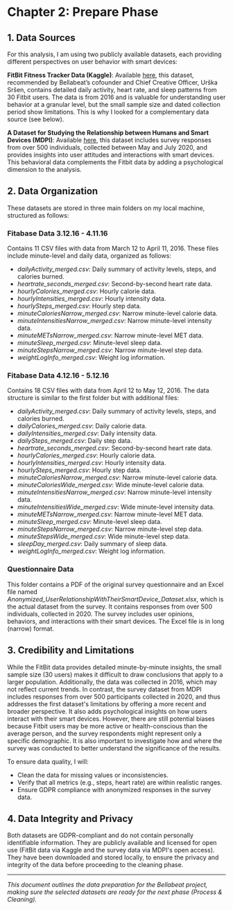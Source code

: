 # Chapter 2: Prepare Phase

## 1. Data Sources

For this analysis, I am using two publicly available datasets, each providing different perspectives on user behavior with smart devices:

**FitBit Fitness Tracker Data (Kaggle)**: Available [here](https://www.kaggle.com/datasets/arashnic/fitbit), this dataset, recommended by Bellabeat’s cofounder and Chief Creative Officer, Urška Sršen, contains detailed daily activity, heart rate, and sleep patterns from 30 Fitbit users. The data is from 2016 and is valuable for understanding user behavior at a granular level, but the small sample size and dated collection period show limitations. This is why I looked for a complementary data source (see below).

**A Dataset for Studying the Relationship between Humans and Smart Devices (MDPI)**: Available [here](https://www.mdpi.com/2306-5729/9/4/56), this dataset includes survey responses from over 500 individuals, collected between May and July 2020, and provides insights into user attitudes and interactions with smart devices. This behavioral data complements the Fitbit data by adding a psychological dimension to the analysis.


## 2. Data Organization

These datasets are stored in three main folders on my local machine, structured as follows:

### Fitabase Data 3.12.16 - 4.11.16

Contains 11 CSV files with data from March 12 to April 11, 2016. These files include minute-level and daily data, organized as follows:

* *dailyActivity_merged.csv*: Daily summary of activity levels, steps, and calories burned.
* *heartrate_seconds_merged.csv*: Second-by-second heart rate data.
* *hourlyCalories_merged.csv*: Hourly calorie data.
* *hourlyIntensities_merged.csv*: Hourly intensity data.
* *hourlySteps_merged.csv*: Hourly step data.
* *minuteCaloriesNarrow_merged.csv*: Narrow minute-level calorie data.
* *minuteIntensitiesNarrow_merged.csv*: Narrow minute-level intensity data.
* *minuteMETsNarrow_merged.csv*: Narrow minute-level MET data.
* *minuteSleep_merged.csv*: Minute-level sleep data.
* *minuteStepsNarrow_merged.csv*: Narrow minute-level step data.
* *weightLogInfo_merged.csv*: Weight log information.


### Fitabase Data 4.12.16 - 5.12.16

Contains 18 CSV files with data from April 12 to May 12, 2016. The data structure is similar to the first folder but with additional files:

* *dailyActivity_merged.csv*: Daily summary of activity levels, steps, and calories burned.
* *dailyCalories_merged.csv*: Daily calorie data.
* *dailyIntensities_merged.csv*: Daily intensity data.
* *dailySteps_merged.csv*: Daily step data.
* *heartrate_seconds_merged.csv*: Second-by-second heart rate data.
* *hourlyCalories_merged.csv*: Hourly calorie data.
* *hourlyIntensities_merged.csv*: Hourly intensity data.
* *hourlySteps_merged.csv*: Hourly step data.
* *minuteCaloriesNarrow_merged.csv*: Narrow minute-level calorie data.
* *minuteCaloriesWide_merged.csv*: Wide minute-level calorie data.
* *minuteIntensitiesNarrow_merged.csv*: Narrow minute-level intensity data.
* *minuteIntensitiesWide_merged.csv*: Wide minute-level intensity data.
* *minuteMETsNarrow_merged.csv*: Narrow minute-level MET data.
* *minuteSleep_merged.csv*: Minute-level sleep data.
* *minuteStepsNarrow_merged.csv*: Narrow minute-level step data.
* *minuteStepsWide_merged.csv*: Wide minute-level step data.
* *sleepDay_merged.csv*: Daily summary of sleep data.
* *weightLogInfo_merged.csv*: Weight log information.


### Questionnaire Data

This folder contains a PDF of the original survey questionnaire and an Excel file named *Anonymized_UserRelationshipWithTheirSmartDevice_Dataset.xlsx*, which is the actual dataset from the survey. It contains responses from over 500 individuals, collected in 2020. The survey includes user opinions, behaviors, and interactions with their smart devices. The Excel file is in long (narrow) format.


## 3. Credibility and Limitations

While the FitBit data provides detailed minute-by-minute insights, the small sample size (30 users) makes it difficult to draw conclusions that apply to a larger population. Additionally, the data was collected in 2016, which may not reflect current trends.
In contrast, the survey dataset from MDPI includes responses from over 500 participants collected in 2020, and thus addresses the first dataset's limitations by offering a more recent and broader perspective. It also adds psychological insights on how users interact with their smart devices.
However, there are still potential biases because Fitbit users may be more active or health-conscious than the average person, and the survey respondents might represent only a specific demographic. It is also important to investigate how and where the survey was conducted to better understand the significance of the results.

To ensure data quality, I will:
- Clean the data for missing values or inconsistencies.
- Verify that all metrics (e.g., steps, heart rate) are within realistic ranges.
- Ensure GDPR compliance with anonymized responses in the survey data.

## 4. Data Integrity and Privacy

Both datasets are GDPR-compliant and do not contain personally identifiable information. They are publicly available and licensed for open use (FitBit data via Kaggle and the survey data via MDPI's open access). They have been downloaded and stored locally, to ensure the privacy and integrity of the data before proceeding to the cleaning phase.

---

*This document outlines the data preparation for the Bellabeat project, making sure the selected datasets are ready for the next phase (Process & Cleaning).*
